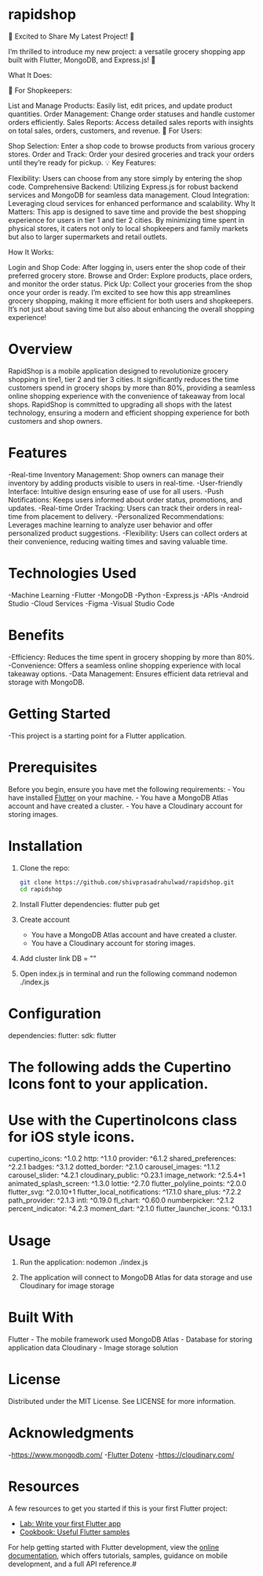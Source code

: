 # rapidshop

🚀 Excited to Share My Latest Project! 🚀

I’m thrilled to introduce my new project: a versatile grocery shopping app built with Flutter, MongoDB, and Express.js! 🌟

What It Does:

🥕 For Shopkeepers:

List and Manage Products: Easily list, edit prices, and update product quantities.
Order Management: Change order statuses and handle customer orders efficiently.
Sales Reports: Access detailed sales reports with insights on total sales, orders, customers, and revenue.
🛒 For Users:

Shop Selection: Enter a shop code to browse products from various grocery stores.
Order and Track: Order your desired groceries and track your orders until they’re ready for pickup.
💡 Key Features:

Flexibility: Users can choose from any store simply by entering the shop code.
Comprehensive Backend: Utilizing Express.js for robust backend services and MongoDB for seamless data management.
Cloud Integration: Leveraging cloud services for enhanced performance and scalability.
Why It Matters:
This app is designed to save time and provide the best shopping experience for users in tier 1 and tier 2 cities. By minimizing time spent in physical stores, it caters not only to local shopkeepers and family markets but also to larger supermarkets and retail outlets.

How It Works:

Login and Shop Code: After logging in, users enter the shop code of their preferred grocery store.
Browse and Order: Explore products, place orders, and monitor the order status.
Pick Up: Collect your groceries from the shop once your order is ready.
I’m excited to see how this app streamlines grocery shopping, making it more efficient for both users and shopkeepers. It’s not just about saving time but also about enhancing the overall shopping experience!
# Overview
  RapidShop is a mobile application designed to revolutionize grocery shopping in  tire1, tier 2 and tier 3 cities. It significantly reduces the time customers spend in grocery shops by more than 80%, providing a seamless online 
  shopping experience with the convenience of takeaway from local shops. RapidShop is committed to upgrading all shops with the latest technology, ensuring a modern and efficient shopping experience for both customers and 
  shop owners.

# Features
  -Real-time Inventory Management: Shop owners can manage their inventory by adding products visible to users in real-time.
  -User-friendly Interface: Intuitive design ensuring ease of use for all users.
  -Push Notifications: Keeps users informed about order status, promotions, and updates.
  -Real-time Order Tracking: Users can track their orders in real-time from placement to delivery.
  -Personalized Recommendations: Leverages machine learning to analyze user behavior and offer personalized product suggestions.
  -Flexibility: Users can collect orders at their convenience, reducing waiting times and saving valuable time.

# Technologies Used
  -Machine Learning
  -Flutter
  -MongoDB
  -Python
  -Express.js
  -APIs
  -Android Studio
  -Cloud Services
  -Figma
  -Visual Studio Code  

# Benefits
   -Efficiency: Reduces the time spent in grocery shopping by more than 80%.
   -Convenience: Offers a seamless online shopping experience with local takeaway options.
   -Data Management: Ensures efficient data retrieval and storage with MongoDB.
  

# Getting Started
   -This project is a starting point for a Flutter application.


# Prerequisites

   Before you begin, ensure you have met the following requirements:
    - You have installed [Flutter](https://docs.flutter.dev/get-started/install) on your machine.
    - You have a MongoDB Atlas account and have created a cluster.
    - You have a Cloudinary account for storing images.

# Installation

1. Clone the repo:
   ```sh
   git clone https://github.com/shivprasadrahulwad/rapidshop.git
   cd rapidshop

2. Install Flutter dependencies:
   flutter pub get

3. Create account 
   - You have a MongoDB Atlas account and have created a cluster.
   - You have a Cloudinary account for storing images.

4. Add cluster link 
   DB = "<your cluster link>"

5. Open index.js in terminal and run the following command
   nodemon ./index.js

# Configuration
 
 dependencies:
  flutter:
    sdk: flutter


  # The following adds the Cupertino Icons font to your application.
  # Use with the CupertinoIcons class for iOS style icons.
  cupertino_icons: ^1.0.2
  http: ^1.1.0
  provider: ^6.1.2
  shared_preferences: ^2.2.1
  badges: ^3.1.2
  dotted_border: ^2.1.0
  carousel_images: ^1.1.2
  carousel_slider: ^4.2.1
  cloudinary_public: ^0.23.1
  image_network: ^2.5.4+1
  animated_splash_screen: ^1.3.0
  lottie: ^2.7.0
  flutter_polyline_points: ^2.0.0
  flutter_svg: ^2.0.10+1
  flutter_local_notifications: ^17.1.0
  share_plus: ^7.2.2
  path_provider: ^2.1.3
  intl: ^0.19.0
  fl_chart: ^0.60.0
  numberpicker: ^2.1.2
  percent_indicator: ^4.2.3
  moment_dart: ^2.1.0
  flutter_launcher_icons: ^0.13.1

# Usage

1. Run the application:
   nodemon ./index.js

2. The application will connect to MongoDB Atlas for data storage and use Cloudinary for image storage


# Built With
Flutter - The mobile framework used
MongoDB Atlas - Database for storing application data
Cloudinary - Image storage solution




# License
Distributed under the MIT License. See LICENSE for more information.


# Acknowledgments
  -https://www.mongodb.com/
  -[Flutter Dotenv](https://pub.dev/packages/flutter_dotenv)
  -https://cloudinary.com/


# Resources
A few resources to get you started if this is your first Flutter project:

- [Lab: Write your first Flutter app](https://docs.flutter.dev/get-started/codelab)
- [Cookbook: Useful Flutter samples](https://docs.flutter.dev/cookbook)

For help getting started with Flutter development, view the
[online documentation](https://docs.flutter.dev/), which offers tutorials,
samples, guidance on mobile development, and a full API reference.#
